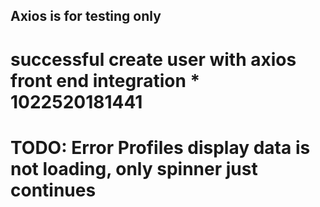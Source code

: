## Axios is for testing only

# successful create user with axios front end integration \* 1022520181441

# TODO: Error Profiles display data is not loading, only spinner just continues

